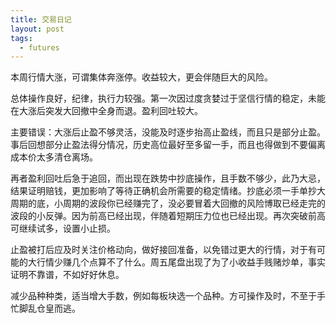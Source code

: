 ```yaml
---
title: 交易日记
layout: post
tags:
  - futures
---
```


本周行情大涨，可谓集体奔涨停。收益较大，更会伴随巨大的风险。

总体操作良好，纪律，执行力较强。第一次因过度贪婪过于坚信行情的稳定，未能在大涨后突发大回撤中全身而退。盈利回吐较大。

主要错误：大涨后止盈不够灵活，没能及时逐步抬高止盈线，而且只是部分止盈。事后回想部分止盈法得分情况，历史高位最好至多留一手，而且也得做到不要偏离成本价太多清仓离场。

再者盈利回吐后急于追回，而出现在跌势中抄底操作，且手数不够少，此乃大忌，结果证明赔钱，更加影响了等待正确机会所需要的稳定情绪。抄底必须一手单抄大周期的底，小周期的波段你已经赚完了，没必要冒着大回撤的风险博取已经走完的波段的小反弹。因为前高已经出现，伴随着短期压力位也已经出现。再次突破前高可继续试多，设置小止损。

止盈被打后应及时关注价格动向，做好接回准备，以免错过更大的行情，对于有可能的大行情少赚几个点算不了什么。周五尾盘出现了为了小收益手贱赌炒单，事实证明不靠谱，不如好好休息。

减少品种种类，适当增大手数，例如每板块选一个品种。方可操作及时，不至于手忙脚乱仓皇而逃。
